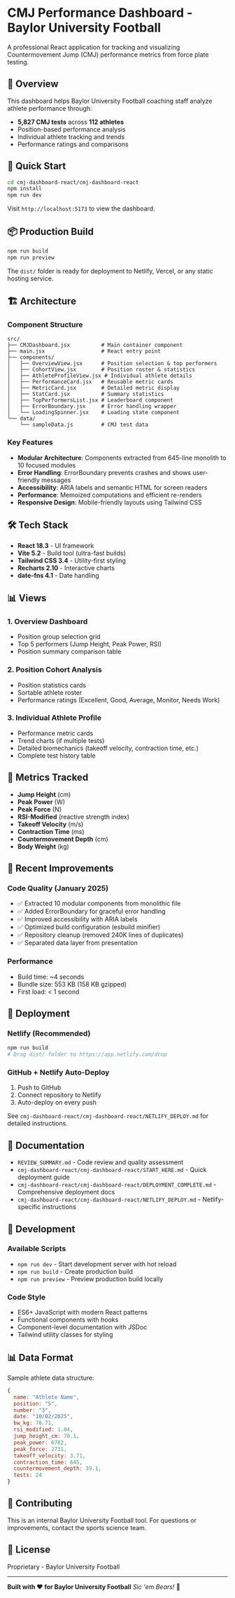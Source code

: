 # CMJ Performance Dashboard - Baylor University Football

A professional React application for tracking and visualizing Countermovement Jump (CMJ) performance metrics from force plate testing.

## 🏈 Overview

This dashboard helps Baylor University Football coaching staff analyze athlete performance through:
- **5,827 CMJ tests** across **112 athletes**
- Position-based performance analysis
- Individual athlete tracking and trends
- Performance ratings and comparisons

## 🚀 Quick Start

```bash
cd cmj-dashboard-react/cmj-dashboard-react
npm install
npm run dev
```

Visit `http://localhost:5173` to view the dashboard.

## 📦 Production Build

```bash
npm run build
npm run preview
```

The `dist/` folder is ready for deployment to Netlify, Vercel, or any static hosting service.

## 🏗️ Architecture

### Component Structure

```
src/
├── CMJDashboard.jsx          # Main container component
├── main.jsx                  # React entry point
├── components/
│   ├── OverviewView.jsx      # Position selection & top performers
│   ├── CohortView.jsx        # Position roster & statistics
│   ├── AthleteProfileView.jsx # Individual athlete details
│   ├── PerformanceCard.jsx   # Reusable metric cards
│   ├── MetricCard.jsx        # Detailed metric display
│   ├── StatCard.jsx          # Summary statistics
│   ├── TopPerformersList.jsx # Leaderboard component
│   ├── ErrorBoundary.jsx     # Error handling wrapper
│   └── LoadingSpinner.jsx    # Loading state component
└── data/
    └── sampleData.js         # CMJ test data
```

### Key Features

- **Modular Architecture**: Components extracted from 645-line monolith to 10 focused modules
- **Error Handling**: ErrorBoundary prevents crashes and shows user-friendly messages
- **Accessibility**: ARIA labels and semantic HTML for screen readers
- **Performance**: Memoized computations and efficient re-renders
- **Responsive Design**: Mobile-friendly layouts using Tailwind CSS

## 🛠️ Tech Stack

- **React 18.3** - UI framework
- **Vite 5.2** - Build tool (ultra-fast builds)
- **Tailwind CSS 3.4** - Utility-first styling
- **Recharts 2.10** - Interactive charts
- **date-fns 4.1** - Date handling

## 📊 Views

### 1. Overview Dashboard
- Position group selection grid
- Top 5 performers (Jump Height, Peak Power, RSI)
- Position summary comparison table

### 2. Position Cohort Analysis
- Position statistics cards
- Sortable athlete roster
- Performance ratings (Excellent, Good, Average, Monitor, Needs Work)

### 3. Individual Athlete Profile
- Performance metric cards
- Trend charts (if multiple tests)
- Detailed biomechanics (takeoff velocity, contraction time, etc.)
- Complete test history table

## 🎯 Metrics Tracked

- **Jump Height** (cm)
- **Peak Power** (W)
- **Peak Force** (N)
- **RSI-Modified** (reactive strength index)
- **Takeoff Velocity** (m/s)
- **Contraction Time** (ms)
- **Countermovement Depth** (cm)
- **Body Weight** (kg)

## 📝 Recent Improvements

### Code Quality (January 2025)
- ✅ Extracted 10 modular components from monolithic file
- ✅ Added ErrorBoundary for graceful error handling
- ✅ Improved accessibility with ARIA labels
- ✅ Optimized build configuration (esbuild minifier)
- ✅ Repository cleanup (removed 240K lines of duplicates)
- ✅ Separated data layer from presentation

### Performance
- Build time: ~4 seconds
- Bundle size: 553 KB (158 KB gzipped)
- First load: < 1 second

## 🔐 Deployment

### Netlify (Recommended)

```bash
npm run build
# Drag dist/ folder to https://app.netlify.com/drop
```

### GitHub + Netlify Auto-Deploy

1. Push to GitHub
2. Connect repository to Netlify
3. Auto-deploy on every push

See `cmj-dashboard-react/cmj-dashboard-react/NETLIFY_DEPLOY.md` for detailed instructions.

## 📖 Documentation

- `REVIEW_SUMMARY.md` - Code review and quality assessment
- `cmj-dashboard-react/cmj-dashboard-react/START_HERE.md` - Quick deployment guide
- `cmj-dashboard-react/cmj-dashboard-react/DEPLOYMENT_COMPLETE.md` - Comprehensive deployment docs
- `cmj-dashboard-react/cmj-dashboard-react/NETLIFY_DEPLOY.md` - Netlify-specific instructions

## 🧪 Development

### Available Scripts

- `npm run dev` - Start development server with hot reload
- `npm run build` - Create production build
- `npm run preview` - Preview production build locally

### Code Style

- ES6+ JavaScript with modern React patterns
- Functional components with hooks
- Component-level documentation with JSDoc
- Tailwind utility classes for styling

## 📊 Data Format

Sample athlete data structure:

```javascript
{
  name: "Athlete Name",
  position: "S",
  number: "3",
  date: "10/02/2025",
  bw_kg: 78.71,
  rsi_modified: 1.04,
  jump_height_cm: 70.1,
  peak_power: 6782,
  peak_force: 2731,
  takeoff_velocity: 3.71,
  contraction_time: 645,
  countermovement_depth: 39.1,
  tests: 24
}
```

## 🤝 Contributing

This is an internal Baylor University Football tool. For questions or improvements, contact the sports science team.

## 📜 License

Proprietary - Baylor University Football

---

**Built with ❤️ for Baylor University Football**
*Sic 'em Bears!* 🐻
